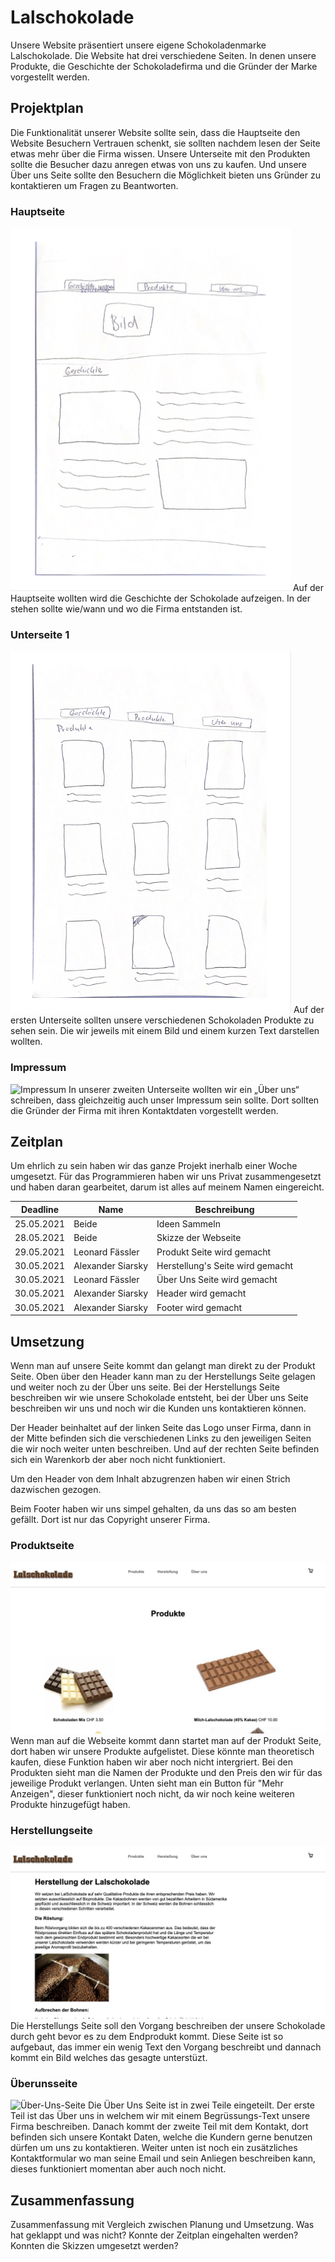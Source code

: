 # Lalschokolade
Unsere Website präsentiert unsere eigene Schokoladenmarke Lalschokolade. Die Website hat drei verschiedene Seiten. In denen unsere Produkte, die Geschichte der Schokoladefirma und die Gründer der Marke vorgestellt werden.

## Projektplan

Die Funktionalität unserer Website sollte sein, dass die Hauptseite den Website Besuchern Vertrauen schenkt, sie sollten nachdem lesen der Seite etwas mehr über die Firma wissen. Unsere Unterseite mit den Produkten sollte die Besucher dazu anregen etwas von uns zu kaufen. Und unsere Über uns Seite sollte den Besuchern die Möglichkeit bieten uns Gründer zu kontaktieren um Fragen zu Beantworten.

### Hauptseite

![Hauptseite](./docs/image/geschichte:herstellungskizze.png)
Auf der Hauptseite wollten wird die Geschichte der Schokolade aufzeigen. In der stehen sollte wie/wann und wo die Firma entstanden ist.

### Unterseite 1
![Unterseite](./docs/image/produkteskizze.png)
Auf der ersten Unterseite sollten unsere verschiedenen Schokoladen Produkte zu sehen sein. Die wir jeweils mit einem Bild und einem kurzen Text darstellen wollten.

### Impressum
![Impressum](./docs/image/überunsskizze.png)
In unserer zweiten Unterseite wollten wir ein „Über uns“ schreiben, dass gleichzeitig auch unser Impressum sein sollte. Dort sollten die Gründer der Firma mit ihren Kontaktdaten vorgestellt werden.

## Zeitplan

Um ehrlich zu sein haben wir das ganze Projekt inerhalb einer Woche umgesetzt. Für das Programmieren haben wir uns Privat zusammengesetzt und haben daran gearbeitet, darum ist alles auf meinem Namen eingereicht.

| Deadline | Name | Beschreibung |
| --- | --- | --- |
|25.05.2021  | Beide            | Ideen Sammeln |
|28.05.2021  | Beide            | Skizze der Webseite|
| 29.05.2021 | Leonard Fässler | Produkt Seite wird gemacht |
| 30.05.2021 | Alexander Siarsky | Herstellung's Seite wird gemacht|
| 30.05.2021 | Leonard Fässler | Über Uns Seite wird gemacht |
| 30.05.2021 | Alexander Siarsky | Header wird gemacht |
| 30.05.2021 | Alexander Siarsky | Footer wird gemacht |

## Umsetzung
Wenn man auf unsere Seite kommt dan gelangt man direkt zu der Produkt Seite. Oben über den Header kann man zu der Herstellungs Seite gelagen und weiter noch zu der Über uns seite. Bei der Herstellungs Seite beschreiben wir wie unsere Schokolade entsteht, bei der Über uns Seite beschreiben wir uns und noch wir die Kunden uns kontaktieren können.

Der Header beinhaltet auf der linken Seite das Logo unser Firma, dann in der Mitte befinden sich die verschiedenen Links zu den jeweiligen Seiten die wir noch weiter unten beschreiben. Und auf der rechten Seite befinden sich ein Warenkorb der aber noch nicht funktioniert.

Um den Header von dem Inhalt abzugrenzen haben wir einen Strich dazwischen gezogen.

Beim Footer haben wir uns simpel gehalten, da uns das so am besten gefällt. Dort ist nur das Copyright unserer Firma.


### Produktseite

![Produkt-Seite](./docs/image/produktseite.png)
Wenn man auf die Webseite kommt dann startet man auf der Produkt Seite, dort haben wir unsere Produkte aufgelistet. Diese könnte man theoretisch kaufen, diese Funktion haben wir aber noch nicht intergriert. Bei den Produkten sieht man die Namen der Produkte und den Preis den wir für das jeweilige Produkt verlangen. Unten sieht man ein Button für "Mehr Anzeigen", dieser funktioniert noch nicht, da wir noch keine weiteren Produkte hinzugefügt haben.

### Herstellungseite
![Herstellungs-Seite](./docs/image/herstellung.png)
Die Herstellungs Seite soll den Vorgang beschreiben der unsere Schokolade durch geht bevor es zu dem Endprodukt kommt. Diese Seite ist so aufgebaut, das immer ein wenig Text den Vorgang beschreibt und dannach kommt ein Bild welches das gesagte unterstüzt.

### Überunsseite 
![Über-Uns-Seite](./docs/image/überunsseite.png)
Die Über Uns Seite ist in zwei Teile eingeteilt. Der erste Teil ist das Über uns in welchem wir mit einem Begrüssungs-Text unsere Firma beschreiben. Danach kommt der zweite Teil mit dem Kontakt, dort befinden sich unsere Kontakt Daten, welche die Kundern gerne benutzen dürfen um uns zu kontaktieren. Weiter unten ist noch ein zusätzliches Kontaktformular wo man seine Email und sein Anliegen beschreiben kann, dieses funktioniert momentan aber auch noch nicht.

## Zusammenfassung

Zusammenfassung mit Vergleich zwischen Planung und Umsetzung. Was hat geklappt und was nicht? Konnte der Zeitplan eingehalten werden? Konnten die Skizzen umgesetzt werden?

